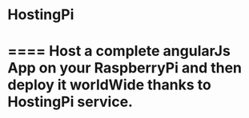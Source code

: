 # HostingPi
====
Host a complete angularJs App on your RaspberryPi and then deploy it worldWide thanks to HostingPi service.
===

